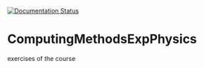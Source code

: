 [![Documentation Status](https://readthedocs.org/projects/computingmethodsforexperimentalpyhsics/badge/?version=latest)](https://computingmethodsforexperimentalpyhsics.readthedocs.io/en/latest/?badge=latest)
# ComputingMethodsExpPhysics
exercises of the course
